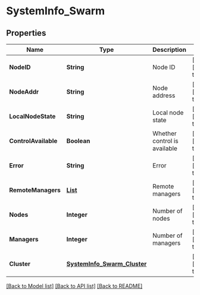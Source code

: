 # SystemInfo_Swarm
## Properties

| Name | Type | Description | Notes |
|------------ | ------------- | ------------- | -------------|
| **NodeID** | **String** | Node ID | [optional] [default to null] |
| **NodeAddr** | **String** | Node address | [optional] [default to null] |
| **LocalNodeState** | **String** | Local node state | [optional] [default to null] |
| **ControlAvailable** | **Boolean** | Whether control is available | [optional] [default to null] |
| **Error** | **String** | Error | [optional] [default to null] |
| **RemoteManagers** | [**List**](SystemInfo_Swarm_RemoteManagers_inner.md) | Remote managers | [optional] [default to null] |
| **Nodes** | **Integer** | Number of nodes | [optional] [default to null] |
| **Managers** | **Integer** | Number of managers | [optional] [default to null] |
| **Cluster** | [**SystemInfo_Swarm_Cluster**](SystemInfo_Swarm_Cluster.md) |  | [optional] [default to null] |

[[Back to Model list]](../README.md#documentation-for-models) [[Back to API list]](../README.md#documentation-for-api-endpoints) [[Back to README]](../README.md)

